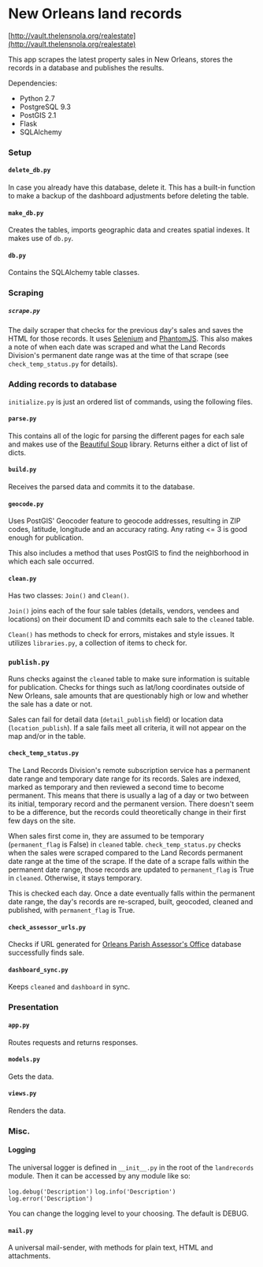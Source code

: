 # New Orleans land records

[http://vault.thelensnola.org/realestate](http://vault.thelensnola.org/realestate)

This app scrapes the latest property sales in New Orleans, stores the records in a database and publishes the results.

Dependencies:

* Python 2.7
* PostgreSQL 9.3
* PostGIS 2.1
* Flask
* SQLAlchemy

### Setup

#### `delete_db.py`

In case you already have this database, delete it. This has a built-in function to make a backup of the dashboard adjustments before deleting the table.

#### `make_db.py`

Creates the tables, imports geographic data and creates spatial indexes. It makes use of `db.py`.

#### `db.py`

Contains the SQLAlchemy table classes.

### Scraping

##### `scrape.py`

The daily scraper that checks for the previous day's sales and saves the HTML for those records. It uses [Selenium](https://github.com/SeleniumHQ/selenium/tree/master/py) and [PhantomJS](http://phantomjs.org/). This also makes a note of when each date was scraped and what the Land Records Division's permanent date range was at the time of that scrape (see `check_temp_status.py` for details).

### Adding records to database

`initialize.py` is just an ordered list of commands, using the following files.

#### `parse.py` 

This contains all of the logic for parsing the different pages for each sale and makes use of the [Beautiful Soup](http://www.crummy.com/software/BeautifulSoup/bs4/doc/) library. Returns either a dict of list of dicts.

#### `build.py`

Receives the parsed data and commits it to the database.

#### `geocode.py`

Uses PostGIS' Geocoder feature to geocode addresses, resulting in ZIP codes, latitude, longitude and an accuracy rating. Any rating <= 3 is good enough for publication.

This also includes a method that uses PostGIS to find the neighborhood in which each sale occurred.

#### `clean.py`

Has two classes: `Join()` and `Clean()`.

`Join()` joins each of the four sale tables (details, vendors, vendees and locations) on their document ID and commits each sale to the `cleaned` table.

`Clean()` has methods to check for errors, mistakes and style issues. It utilizes `libraries.py`, a collection of items to check for.  

### `publish.py`

Runs checks against the `cleaned` table to make sure information is suitable for publication. Checks for things such as lat/long coordinates outside of New Orleans, sale amounts that are questionably high or low and whether the sale has a date or not.

Sales can fail for detail data (`detail_publish` field) or location data (`location_publish`). If a sale fails meet all criteria, it will not appear on the map and/or in the table.

#### `check_temp_status.py`

The Land Records Division's remote subscription service has a permanent date range and temporary date range for its records. Sales are indexed, marked as temporary and then reviewed a second time to become permanent. This means that there is usually a lag of a day or two between its initial, temporary record and the permanent version. There doesn't seem to be a difference, but the records could theoretically change in their first few days on the site.

When sales first come in, they are assumed to be temporary (`permanent_flag` is False) in `cleaned` table. `check_temp_status.py` checks when the sales were scraped compared to the Land Records permanent date range at the time of the scrape. If the date of a scrape falls within the permanent date range, those records are updated to `permanent_flag` is True in `cleaned`. Otherwise, it stays temporary.

This is checked each day. Once a date eventually falls within the permanent date range, the day's records are re-scraped, built, geocoded, cleaned and published, with `permanent_flag` is True.

#### `check_assessor_urls.py`

Checks if URL generated for [Orleans Parish Assessor's Office](http://nolaassessor.com/) database successfully finds sale.

#### `dashboard_sync.py`

Keeps `cleaned` and `dashboard` in sync.

### Presentation

#### `app.py`

Routes requests and returns responses.

#### `models.py`

Gets the data.

#### `views.py`

Renders the data.

### Misc.

#### Logging

The universal logger is defined in `__init__.py` in the root of the `landrecords` module. Then it can be accessed by any module like so:

`log.debug('Description')`
`log.info('Description')`
`log.error('Description')`

You can change the logging level to your choosing. The default is DEBUG.

#### `mail.py`

A universal mail-sender, with methods for plain text, HTML and attachments.